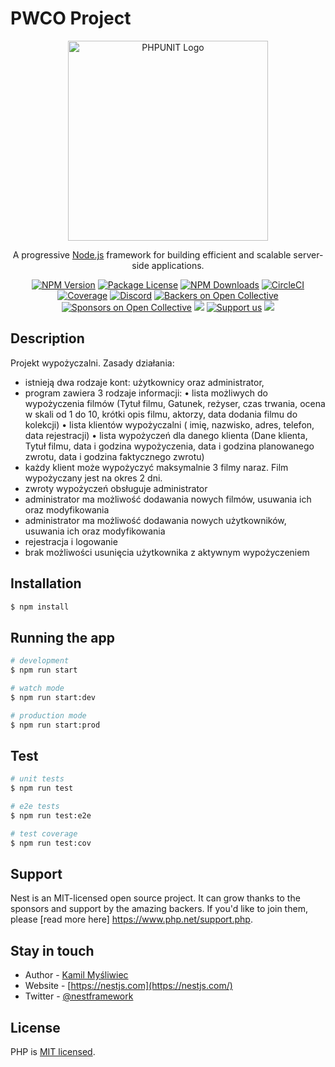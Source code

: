 # PWCO Project
<p align="center">
  <a href="https://repository-images.githubusercontent.com" target="blank"><img src="https://repository-images.githubusercontent.com/448045/f7709980-bb45-11e9-8bdd-10f7c50787fc" width="320" alt="PHPUNIT Logo" /></a>
</p>

[circleci-image]: https://repository-images.githubusercontent.com/448045/f7709980-bb45-11e9-8bdd-10f7c50787fc
[circleci-url]: https://repository-images.githubusercontent.com/448045/f7709980-bb45-11e9-8bdd-10f7c50787fc

  <p align="center">A progressive <a href="https://repository-images.githubusercontent.com" target="_blank">Node.js</a> framework for building efficient and scalable server-side applications.</p>
    <p align="center">
<a href="https://www.npmjs.com/~nestjscore" target="_blank"><img src="https://img.shields.io/npm/v/@nestjs/core.svg" alt="NPM Version" /></a>
<a href="https://www.npmjs.com/~nestjscore" target="_blank"><img src="https://img.shields.io/npm/l/@nestjs/core.svg" alt="Package License" /></a>
<a href="https://www.npmjs.com/~nestjscore" target="_blank"><img src="https://img.shields.io/npm/dm/@nestjs/common.svg" alt="NPM Downloads" /></a>
<a href="https://circleci.com/gh/nestjs/nest" target="_blank"><img src="https://img.shields.io/circleci/build/github/nestjs/nest/master" alt="CircleCI" /></a>
<a href="https://coveralls.io/github/nestjs/nest?branch=master" target="_blank"><img src="https://coveralls.io/repos/github/nestjs/nest/badge.svg?branch=master#9" alt="Coverage" /></a>
<a href="https://discord.gg/G7Qnnhy" target="_blank"><img src="https://img.shields.io/badge/discord-online-brightgreen.svg" alt="Discord"/></a>
<a href="https://opencollective.com/nest#backer" target="_blank"><img src="https://opencollective.com/nest/backers/badge.svg" alt="Backers on Open Collective" /></a>
<a href="https://opencollective.com/nest#sponsor" target="_blank"><img src="https://opencollective.com/nest/sponsors/badge.svg" alt="Sponsors on Open Collective" /></a>
  <a href="https://paypal.me/kamilmysliwiec" target="_blank"><img src="https://img.shields.io/badge/Donate-PayPal-ff3f59.svg"/></a>
    <a href="https://opencollective.com/nest#sponsor"  target="_blank"><img src="https://img.shields.io/badge/Support%20us-Open%20Collective-41B883.svg" alt="Support us"></a>
  <a href="https://twitter.com/nestframework" target="_blank"><img src="https://img.shields.io/twitter/follow/nestframework.svg?style=social&label=Follow"></a>
</p>
  <!--[![Backers on Open Collective](https://opencollective.com/nest/backers/badge.svg)](https://opencollective.com/nest#backer)
  [![Sponsors on Open Collective](https://opencollective.com/nest/sponsors/badge.svg)](https://opencollective.com/nest#sponsor)-->

## Description

Projekt wypożyczalni. Zasady działania:
- istnieją dwa rodzaje kont: użytkownicy oraz administrator,
- program zawiera 3 rodzaje informacji:
• lista możliwych do wypożyczenia filmów (Tytuł filmu, Gatunek, reżyser, czas trwania, ocena w
skali od 1 do 10, krótki opis filmu, aktorzy, data dodania filmu do kolekcji)
• lista klientów wypożyczalni ( imię, nazwisko, adres, telefon, data rejestracji)
• lista wypożyczeń dla danego klienta (Dane klienta, Tytuł filmu, data i godzina wypożyczenia,
data i godzina planowanego zwrotu, data i godzina faktycznego zwrotu)
- każdy klient może wypożyczyć maksymalnie 3 filmy naraz. Film wypożyczany jest na okres 2 dni.
- zwroty wypożyczeń obsługuje administrator
- administrator ma możliwość dodawania nowych filmów, usuwania ich oraz modyfikowania
- administrator ma możliwość dodawania nowych użytkowników, usuwania ich oraz modyfikowania
- rejestracja i logowanie
- brak możliwości usunięcia użytkownika z aktywnym wypożyczeniem
## Installation

```bash
$ npm install
```

## Running the app

```bash
# development
$ npm run start

# watch mode
$ npm run start:dev

# production mode
$ npm run start:prod
```

## Test

```bash
# unit tests
$ npm run test

# e2e tests
$ npm run test:e2e

# test coverage
$ npm run test:cov
```

## Support

Nest is an MIT-licensed open source project. It can grow thanks to the sponsors and support by the amazing backers. If you'd like to join them, please [read more here] https://www.php.net/support.php.

## Stay in touch

- Author - [Kamil Myśliwiec](https://kamilmysliwiec.com)
- Website - [https://nestjs.com](https://nestjs.com/)
- Twitter - [@nestframework](https://twitter.com/nestframework)

## License

PHP is [MIT licensed](LICENSE).
